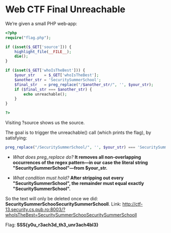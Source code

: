 # Web CTF Final Unreachable

We’re given a small PHP web‐app:

```php
<?php
require("flag.php");

if (isset($_GET['source'])) {
    highlight_file(__FILE__);
    die();
}

if (isset($_GET['whoIsTheBest'])) {
    $your_str    = $_GET['whoIsTheBest'];
    $another_str = 'SecuritySummerSchool';
    $final_str   = preg_replace("/$another_str/", '', $your_str);
    if ($final_str === $another_str) {
        echo unreachable();
    }
}

?>
```

Visiting ?source shows us the source.

The goal is to trigger the unreachable() call (which prints the flag), by satisfying:

```php
preg_replace("/SecuritySummerSchool/", '', $your_str) === 'SecuritySummerSchool'
```

- *What does preg_replace do?* **It removes all non‐overlapping occurrences of the regex pattern—in our case the literal string "SecuritySummerSchool"—from $your_str.**

- *What condition must hold?* **After stripping out every "SecuritySummerSchool", the remainder must equal exactly "SecuritySummerSchool".**
  
So the text will only be deleted once we did: **SecuritySummerSchooSecuritySummerSchooll**. Link: http://ctf-13.security.cs.pub.ro:8003/?whoIsTheBest=SecuritySummerSchooSecuritySummerSchooll

Flag: **SSS{y0u_r3ach3d_th3_unr3ach4bl3}**
